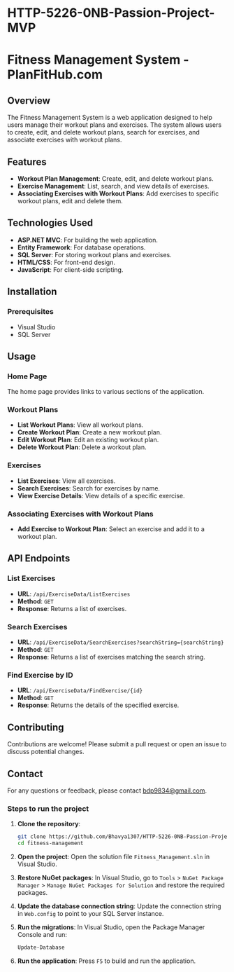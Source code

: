 # HTTP-5226-0NB-Passion-Project-MVP

# Fitness Management System - PlanFitHub.com

## Overview
The Fitness Management System is a web application designed to help users manage their workout plans and exercises. The system allows users to create, edit, and delete workout plans, search for exercises, and associate exercises with workout plans.

## Features
- **Workout Plan Management**: Create, edit, and delete workout plans.
- **Exercise Management**: List, search, and view details of exercises.
- **Associating Exercises with Workout Plans**: Add exercises to specific workout plans, edit and delete them.

## Technologies Used
- **ASP.NET MVC**: For building the web application.
- **Entity Framework**: For database operations.
- **SQL Server**: For storing workout plans and exercises.
- **HTML/CSS**: For front-end design.
- **JavaScript**: For client-side scripting.

## Installation

### Prerequisites
- Visual Studio
- SQL Server

## Usage

### Home Page
The home page provides links to various sections of the application.

### Workout Plans
- **List Workout Plans**: View all workout plans.
- **Create Workout Plan**: Create a new workout plan.
- **Edit Workout Plan**: Edit an existing workout plan.
- **Delete Workout Plan**: Delete a workout plan.

### Exercises
- **List Exercises**: View all exercises.
- **Search Exercises**: Search for exercises by name.
- **View Exercise Details**: View details of a specific exercise.

### Associating Exercises with Workout Plans
- **Add Exercise to Workout Plan**: Select an exercise and add it to a workout plan.

## API Endpoints

### List Exercises
- **URL**: `/api/ExerciseData/ListExercises`
- **Method**: `GET`
- **Response**: Returns a list of exercises.

### Search Exercises
- **URL**: `/api/ExerciseData/SearchExercises?searchString={searchString}`
- **Method**: `GET`
- **Response**: Returns a list of exercises matching the search string.

### Find Exercise by ID
- **URL**: `/api/ExerciseData/FindExercise/{id}`
- **Method**: `GET`
- **Response**: Returns the details of the specified exercise.

## Contributing
Contributions are welcome! Please submit a pull request or open an issue to discuss potential changes.

## Contact
For any questions or feedback, please contact [bdp9834@gmail.com](mailto:bdp9834@gmail.com).

### Steps to run the project
1. **Clone the repository**:
    ```bash
    git clone https://github.com/Bhavya1307/HTTP-5226-0NB-Passion-Project-MVP.git
    cd fitness-management
    ```

2. **Open the project**:
    Open the solution file `Fitness_Management.sln` in Visual Studio.

3. **Restore NuGet packages**:
    In Visual Studio, go to `Tools` > `NuGet Package Manager` > `Manage NuGet Packages for Solution` and restore the required packages.

4. **Update the database connection string**:
    Update the connection string in `Web.config` to point to your SQL Server instance.

5. **Run the migrations**:
    In Visual Studio, open the Package Manager Console and run:
    ```bash
    Update-Database
    ```

6. **Run the application**:
    Press `F5` to build and run the application.
